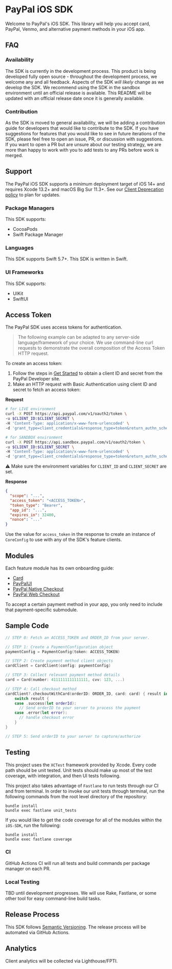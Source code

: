# PayPal iOS SDK

Welcome to PayPal's iOS SDK. This library will help you accept card, PayPal, Venmo, and alternative payment methods in your iOS app.

## FAQ
### Availability
The SDK is currently in the development process. This product is being developed fully open source - throughout the development process, we welcome any and all feedback. Aspects of the SDK _will likely_ change as we develop the SDK. We recommend using the SDK in the sandbox environment until an official release is available. This README will be updated with an official release date once it is generally available.

### Contribution
As the SDK is moved to general availability, we will be adding a contribution guide for developers that would like to contribute to the SDK. If you have suggestions for features that you would like to see in future iterations of the SDK, please feel free to open an issue, PR, or discussion with suggestions. If you want to open a PR but are unsure about our testing strategy, we are more than happy to work with you to add tests to any PRs before work is merged.

## Support

The PayPal iOS SDK supports a minimum deployment target of iOS 14+ and requires Xcode 13.2+ and macOS Big Sur 11.3+. See our [Client Deprecation policy](https://developer.paypal.com/braintree/docs/guides/client-sdk/deprecation-policy/ios/v5) to plan for updates.

### Package Managers
This SDK supports:

* CocoaPods
* Swift Package Manager

### Languages

This SDK supports Swift 5.7+. This SDK is written in Swift.

### UI Frameworks
This SDK supports:

* UIKit
* SwiftUI

## Access Token

The PayPal SDK uses access tokens for authentication.

> The following example can be adapted to any server-side language/framework of your choice. We use command-line curl requests to demonstrate the overall composition of the Access Token HTTP request.

To create an access token:

1. Follow the steps in [Get Started](https://developer.paypal.com/api/rest/#link-getstarted) to obtain a client ID and secret from the PayPal Developer site.
1. Make an HTTP request with Basic Authentication using client ID and secret to fetch an access token:

**Request**
```bash
# for LIVE environment
curl -X POST https://api.paypal.com/v1/oauth2/token \
-u $CLIENT_ID:$CLIENT_SECRET \
-H 'Content-Type: application/x-www-form-urlencoded' \
-d 'grant_type=client_credentials&response_type=token&return_authn_schemes=true'

# for SANDBOX environment
curl -X POST https://api.sandbox.paypal.com/v1/oauth2/token \
-u $CLIENT_ID:$CLIENT_SECRET \
-H 'Content-Type: application/x-www-form-urlencoded' \
-d 'grant_type=client_credentials&response_type=token&return_authn_schemes=true'
```

:warning:&nbsp;Make sure the environment variables for `CLIENT_ID` and `CLIENT_SECRET` are set.

**Response**

```json
{
  "scope": "...",
  "access_token": "<ACCESS_TOKEN>",
  "token_type": "Bearer",
  "app_id": "...",
  "expires_in": 32400,
  "nonce": "..."
}
```

Use the value for `access_token` in the response to create an instance of `CoreConfig` to use with any of the SDK's feature clients.

## Modules

Each feature module has its own onboarding guide:

- [Card](docs/Card)
- [PayPalUI](docs/PayPalUI)
- [PayPal Native Checkout](docs/PayPalNativeCheckout)
- [PayPal Web Checkout](docs/PayPalWebCheckout)

To accept a certain payment method in your app, you only need to include that payment-specific submodule.

## Sample Code

```swift
// STEP 0: Fetch an ACCESS_TOKEN and ORDER_ID from your server.

// STEP 1: Create a PaymentConfiguration object
paymentConfig = PaymentConfig(token: ACCESS_TOKEN)

// STEP 2: Create payment method client objects
cardClient = CardClient(config: paymentConfig)

// STEP 3: Collect relevant payment method details
card = Card(number: 4111111111111111, cvv: 123, ...)

// STEP 4: Call checkout method
cardClient?.checkoutWithCard(orderID: ORDER_ID, card: card) { result in
    switch result {
    case .success(let orderId):
      // Send orderID to your server to process the payment
    case .error(let error):
      // handle checkout error
    }
}

// STEP 5: Send orderID to your server to capture/authorize

```


## Testing

This project uses the `XCTest` framework provided by Xcode. Every code path should be unit tested. Unit tests should make up most of the test coverage, with integration, and then UI tests following.

This project also takes advantage of `Fastlane` to run tests through our CI and from terminal.
In order to invoke our unit tests through terminal, run the following commands from the root level directory of the repository:
```
bundle install
bundle exec fastlane unit_tests
```

If you would like to get the code coverage for all of the modules within the `iOS-SDK`, run the following:
```
bundle install
bundle exec fastlane coverage
```

### CI

GitHub Actions CI will run all tests and build commands per package manager on each PR.

### Local Testing

TBD until development progresses. We will use Rake, Fastlane, or some other tool for easy command-line build tasks.

## Release Process

This SDK follows [Semantic Versioning](https://semver.org/). The release process will be automated via GitHub Actions.

## Analytics

Client analytics will be collected via Lighthouse/FPTI.
